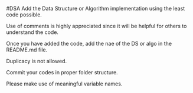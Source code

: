 #DSA
Add the Data Structure or Algorithm implementation using the least code possible.

Use of comments is highly appreciated since it will be helpful for others to understand the code.

Once you have added the code, add the nae of the DS or algo in the README.md file.

Duplicacy is not allowed.

Commit your codes in proper folder structure.

Please make use of meaningful variable names.
